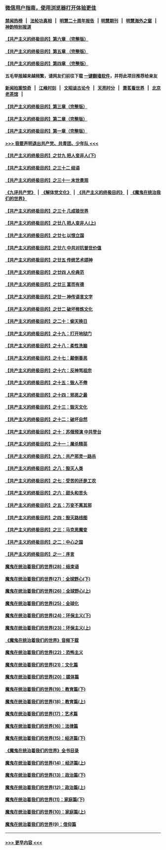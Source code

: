 ### [微信用户指南，使用浏览器打开体验更佳](https://github.com/gfw-breaker/banned-news1/blob/master/indexes/wechat-guide.md?t=0)
#### [禁闻热榜](热点新闻.md?t=0)  &nbsp;&nbsp;|&nbsp;&nbsp; [法轮功真相](https://github.com/gfw-breaker/truth/blob/master/README.md?t=0) &nbsp;&nbsp;|&nbsp;&nbsp; [明慧二十周年报告](https://github.com/gfw-breaker/mh-reports/blob/master/README.md?t=0) &nbsp;&nbsp;|&nbsp;&nbsp;[明慧期刊](https://github.com/gfw-breaker/mh-qikan) &nbsp;&nbsp;|&nbsp;&nbsp; [明慧海外之窗](https://github.com/gfw-breaker/mh-news/blob/master/README.md?t=0) &nbsp;&nbsp;|&nbsp;&nbsp; [神韵特别报道](https://github.com/gfw-breaker/mh-news/blob/master/shenyun.md?t=0)
#### [【共产主义的终极目的】第六章 （完整版）](../pages/nsc422/n11428913.md?t=02050422) 
#### [【共产主义的终极目的】第五章 （完整版）](../pages/nsc422/n11428912.md?t=02050422) 
#### [【共产主义的终极目的】第四章 （完整版）](../pages/nsc422/n11428907.md?t=02050422) 
#### 五毛举报越来越频繁，请网友们前往下载 [一键翻墙软件](https://github.com/gfw-breaker/ssr-accounts)，并将此项目推荐给亲友
#### [新闻拍案惊奇](https://github.com/gfw-breaker/banned-news1/blob/master/pages/link4.md) &nbsp;&nbsp;|&nbsp;&nbsp; [江峰时刻](https://github.com/gfw-breaker/banned-news1/blob/master/pages/link4.md) &nbsp;&nbsp;|&nbsp;&nbsp; [文昭谈古论今](https://github.com/gfw-breaker/banned-news1/blob/master/pages/link4.md) &nbsp;&nbsp;|&nbsp;&nbsp; [天亮时分](https://github.com/gfw-breaker/banned-news1/blob/master/pages/link4.md) &nbsp;&nbsp;|&nbsp;&nbsp; [萧茗看世界](https://github.com/gfw-breaker/banned-news1/blob/master/pages/link4.md) &nbsp;&nbsp;|&nbsp;&nbsp; [北京老茶馆](https://github.com/gfw-breaker/banned-news1/blob/master/pages/link4.md) &nbsp;&nbsp;|&nbsp;&nbsp; 
#### [【共产主义的终极目的】第三章（完整版）](../pages/nsc422/n11428848.md?t=02050422) 
#### [【共产主义的终极目的】第二章（完整版）](../pages/nsc422/n11428831.md?t=02050422) 
#### [【共产主义的终极目的】第一章（完整版）](../pages/nsc422/n11417651.md?t=02050422) 
#### [>>> 我要声明退出共产党、共青团、少年队 <<<](https://github.com/begood0513/goodnews/blob/master/quit/letter.md) 
#### [【共产主义的终极目的】之廿九 把人变非人(下)](../pages/nsc422/n11344140.md?t=02050422) 
#### [【共产主义的终极目的】之三十二 结语](../pages/nsc422/n11360535.md?t=02050422) 
#### [【共产主义的终极目的】之三十一 末世景观](../pages/nsc422/n11351129.md?t=02050422) 
#### [《九评共产党》](https://github.com/begood0513/9ping.md/blob/master/README.md) &nbsp;|&nbsp; [《解体党文化》](../../../../jtdwh.md/blob/master/README.md)  &nbsp;|&nbsp; [《共产主义的终极目的》](../../../../gczydzjmd.md/blob/master/README.md) &nbsp;|&nbsp; [《魔鬼在统治我们的世界》](../../../../mgztzwmdsj.md/blob/master/README.md) 
#### [【共产主义的终极目的】之三十 几成狼世界](../pages/nsc422/n11348280.md?t=02050422) 
#### [【共产主义的终极目的】之廿八 把人变非人(上)](../pages/nsc422/n11340492.md?t=02050422) 
#### [【共产主义的终极目的】之廿七 以恨立国](../pages/nsc422/n11336944.md?t=02050422) 
#### [【共产主义的终极目的】之廿六 中共对抗普世价值](../pages/nsc422/n11324785.md?t=02050422) 
#### [【共产主义的终极目的】之廿五 传统艺术颂神](../pages/nsc422/n11296396.md?t=02050422) 
#### [【共产主义的终极目的】之廿四 人伦典范](../pages/nsc422/n11296397.md?t=02050422) 
#### [【共产主义的终极目的】之廿三 富而有德](../pages/nsc422/n11283598.md?t=02050422) 
#### [【共产主义的终极目的】之廿一 神传语言文字](../pages/nsc422/n11263265.md?t=02050422) 
#### [【共产主义的终极目的】之廿二 破坏修炼文化](../pages/nsc422/n11245728.md?t=02050422) 
#### [【共产主义的终极目的】之二十：偷天换日](../pages/nsc422/n11238846.md?t=02050422) 
#### [【共产主义的终极目的】之十九：打开地狱门](../pages/nsc422/n11206376.md?t=02050422) 
#### [【共产主义的终极目的】之十八：柔性洗脑](../pages/nsc422/n11199994.md?t=02050422) 
#### [【共产主义的终极目的】之十七：颠倒善恶](../pages/nsc422/n11179782.md?t=02050422) 
#### [【共产主义的终极目的】之十六：反神骂祖宗](../pages/nsc422/n11166798.md?t=02050422) 
#### [【共产主义的终极目的】之十五：毁人不倦](../pages/nsc422/n11166792.md?t=02050422) 
#### [【共产主义的终极目的】之十四：邪恶之最](../pages/nsc422/n11150249.md?t=02050422) 
#### [【共产主义的终极目的】之十三：毁灭文化](../pages/nsc422/n11135227.md?t=02050422) 
#### [【共产主义的终极目的】之十二：破坏自然](../pages/nsc422/n11135214.md?t=02050422) 
#### [【共产主义的终极目的】之十：苏俄预演 中共登台](../pages/nsc422/n11118424.md?t=02050422) 
#### [【共产主义的终极目的】之十一：屠杀精英](../pages/nsc422/n11118442.md?t=02050422) 
#### [【共产主义的终极目的】之九：共产邪灵一路杀](../pages/nsc422/n11114139.md?t=02050422) 
#### [【共产主义的终极目的】之八：毁灭人类](../pages/nsc422/n11108503.md?t=02050422) 
#### [【共产主义的终极目的】之七：受苦的还是工农](../pages/nsc422/n11101809.md?t=02050422) 
#### [【共产主义的终极目的】之六：甜头和苦头](../pages/nsc422/n11096971.md?t=02050422) 
#### [【共产主义的终极目的】之五：万变不离其邪](../pages/nsc422/n11091285.md?t=02050422) 
#### [【共产主义的终极目的】之四：毁灭路线图](../pages/nsc422/n11086284.md?t=02050422) 
#### [【共产主义的终极目的】之三：马克思魔变](../pages/nsc422/n11061941.md?t=02050422) 
#### [【共产主义的终极目的】之二：中心之国](../pages/nsc422/n11047728.md?t=02050422) 
#### [【共产主义的终极目的】之一：序言](../pages/nsc422/n11086077.md?t=02050422) 
#### [魔鬼在统治着我们的世界(28)：结束语](../pages/nsc422/n10936246.md?t=02050422) 
#### [魔鬼在统治着我们的世界(27)：全球野心(下)](../pages/nsc422/n10928319.md?t=02050422) 
#### [魔鬼在统治着我们的世界(26)：全球野心(上)](../pages/nsc422/n10900318.md?t=02050422) 
#### [魔鬼在统治着我们的世界(25)：全球化](../pages/nsc422/n10788205.md?t=02050422) 
#### [魔鬼在统治着我们的世界(24)：环保主义(下)](../pages/nsc422/n10695307.md?t=02050422) 
#### [魔鬼在统治着我们的世界(23)：环保主义(上)](../pages/nsc422/n10688613.md?t=02050422) 
#### [《魔鬼在统治着我们的世界》音频下载](../pages/nsc422/n10635553.md?t=02050422) 
#### [魔鬼在统治着我们的世界(22)：恐怖主义](../pages/nsc422/n10614727.md?t=02050422) 
#### [魔鬼在统治着我们的世界(21)：文化篇](../pages/nsc422/n10597706.md?t=02050422) 
#### [魔鬼在统治着我们的世界(20)：媒体篇](../pages/nsc422/n10586579.md?t=02050422) 
#### [魔鬼在统治着我们的世界(19)：教育篇(下)](../pages/nsc422/n10564808.md?t=02050422) 
#### [魔鬼在统治着我们的世界(18)：教育篇(上)](../pages/nsc422/n10526970.md?t=02050422) 
#### [魔鬼在统治着我们的世界(17)：艺术篇](../pages/nsc422/n10499093.md?t=02050422) 
#### [魔鬼在统治着我们的世界(16)：法律篇](../pages/nsc422/n10485969.md?t=02050422) 
#### [魔鬼在统治着我们的世界(15)：经济篇(下)](../pages/nsc422/n10469975.md?t=02050422) 
#### [《魔鬼在统治着我们的世界》全书目录](../pages/nsc422/n10464261.md?t=02050422) 
#### [魔鬼在统治着我们的世界(14)：经济篇(上)](../pages/nsc422/n10457370.md?t=02050422) 
#### [魔鬼在统治着我们的世界(13)：政治篇(下)](../pages/nsc422/n10448270.md?t=02050422) 
#### [魔鬼在统治着我们的世界(12)：政治篇(上)](../pages/nsc422/n10444576.md?t=02050422) 
#### [魔鬼在统治着我们的世界(11)：家庭篇(下)](../pages/nsc422/n10440961.md?t=02050422) 
#### [魔鬼在统治着我们的世界(10)：家庭篇(上)](../pages/nsc422/n10435448.md?t=02050422) 
#### [魔鬼在统治着我们的世界(9)：信仰篇](../pages/nsc422/n10432159.md?t=02050422) 

----
#### [ >>> 更早内容 <<< ](../indexes/nsc422-earlier.md)
